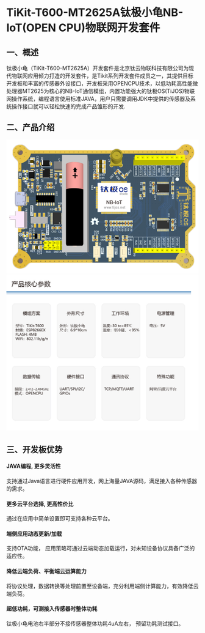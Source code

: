 # TiKit-T600-MT2625A钛极小龟NB-IoT(OPEN CPU)物联网开发套件 

## 一、概述

钛极小龟（TiKit-T600-MT2625A）开发套件是北京钛云物联科技有限公司为现代物联网应用倾力打造的开发套件，是Tikit系列开发套件成员之一，其提供目标开发板和丰富的传感器外设接口，开发板采用OPENCPU技术，以低功耗高性能微处理器MT2625为核心的NB-IoT通信模组，内置功能强大的钛极OS(TiJOS)物联网操作系统，编程语言使用标准JAVA，用户只需要调用JDK中提供的传感器及系统操作接口就可以轻松快速的完成产品雏形的开发.

## 二、产品介绍

![1543289023853](.\img\1543289023853.png)![1543289125924](.\img\1543289125924.png)

## 三、开发板优势

#### JAVA编程, 更多灵活性

支持通过Java语言进行硬件应用开发，网上海量JAVA源码，满足接入各种传感器的需求。

#### 更多云平台选择, 更高性价比

通过在应用中简单设置即可支持各种云平台。

#### 端侧应用动态更新/加载

支持OTA功能， 应用策略可通过云端动态加载运行，对未知设备协议具备广泛的适应性。

#### 降低云端负荷、平衡端云运算能力

将协议处理，数据转换等处理前置至设备端，充分利用端侧计算能力，有效降低云端负荷。

#### 超低功耗，可测接入传感器时整体功耗

钛极小龟电池右半部分不接传感器整体功耗4uA左右， 预留功耗测试接口。
